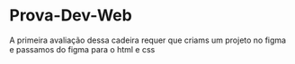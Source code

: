 # Prova-Dev-Web
A primeira avaliação dessa cadeira requer que criams um projeto no figma e passamos do figma para o html e css
